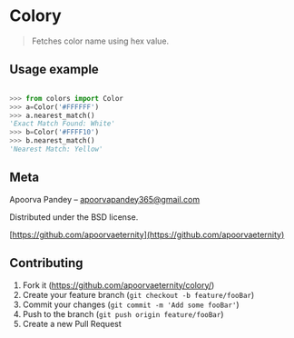 # Colory
> Fetches color name using hex value.


## Usage example


```python

>>> from colors import Color
>>> a=Color('#FFFFFF')
>>> a.nearest_match()
'Exact Match Found: White'
>>> b=Color('#FFFF10')	
>>> b.nearest_match()
'Nearest Match: Yellow'

```



## Meta

Apoorva Pandey – apoorvapandey365@gmail.com

Distributed under the BSD license.

[https://github.com/apoorvaeternity](https://github.com/apoorvaeternity)

## Contributing

1. Fork it (<https://github.com/apoorvaeternity/colory/>)
2. Create your feature branch (`git checkout -b feature/fooBar`)
3. Commit your changes (`git commit -m 'Add some fooBar'`)
4. Push to the branch (`git push origin feature/fooBar`)
5. Create a new Pull Request

